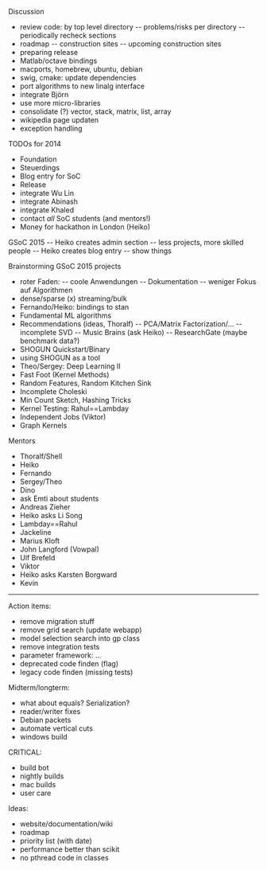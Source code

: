 Discussion
- review code: by top level directory
-- problems/risks per directory
-- periodically recheck sections
- roadmap
-- construction sites
-- upcoming construction sites
- preparing release
- Matlab/octave bindings
- macports, homebrew, ubuntu, debian
- swig, cmake: update dependencies
- port algorithms to new linalg interface
- integrate Björn
- use more micro-libraries
- consolidate (?) vector, stack, matrix, list, array
- wikipedia page updaten
- exception handling

TODOs for 2014
- Foundation
- Steuerdings
- Blog entry for SoC
- Release
- integrate Wu Lin
- integrate Abinash
- integrate Khaled
- contact *all* SoC students (and mentors!)
- Money for hackathon in London (Heiko)
 
GSoC 2015
-- Heiko creates admin section
-- less projects, more skilled people
-- Heiko creates blog entry
-- show things

Brainstorming GSoC 2015 projects
- roter Faden:
-- coole Anwendungen
-- Dokumentation
-- weniger Fokus auf Algorithmen
- dense/sparse (x) streaming/bulk
- Fernando/Heiko: bindings to stan
- Fundamental ML algorithms
- Recommendations (ideas, Thoralf)
-- PCA/Matrix Factorization/...
-- incomplete SVD
-- Music Brains (ask Heiko)
-- ResearchGate (maybe benchmark data?)
- SHOGUN Quickstart/Binary
- using SHOGUN as a tool
- Theo/Sergey: Deep Learning II
- Fast Foot (Kernel Methods)
- Random Features, Random Kitchen Sink
- Incomplete Choleski
- Min Count Sketch, Hashing Tricks
- Kernel Testing: Rahul==Lambday
- Independent Jobs (Viktor)
- Graph Kernels

Mentors
- Thoralf/Shell
- Heiko
- Fernando
- Sergey/Theo
- Dino
- ask Emti about students
- Andreas Zieher
- Heiko asks Li Song
- Lambday==Rahul
- Jackeline
- Marius Kloft
- John Langford (Vowpal)
- Ulf Brefeld
- Viktor
- Heiko asks Karsten Borgward
- Kevin


-----------

Action items:
- remove migration stuff
- remove grid search (update webapp)
- model selection search into gp class
- remove integration tests
- parameter framework: ...
- deprecated code finden (flag)
- legacy code finden (missing tests)

Midterm/longterm:
- what about equals? Serialization?
- reader/writer fixes
- Debian packets
- automate vertical cuts
- windows build

CRITICAL:
- build bot
- nightly builds
- mac builds
- user care 

Ideas:
- website/documentation/wiki
- roadmap
- priority list (with date)
- performance better than scikit
- no pthread code in classes


